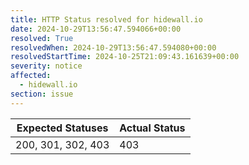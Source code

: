 ```yaml
---
title: HTTP Status resolved for hidewall.io
date: 2024-10-29T13:56:47.594066+00:00
resolved: True
resolvedWhen: 2024-10-29T13:56:47.594080+00:00
resolvedStartTime: 2024-10-25T21:09:43.161639+00:00
severity: notice
affected:
  - hidewall.io
section: issue
---
```


| Expected Statuses | Actual Status  |
|-------------------|----------------|
| 200, 301, 302, 403 | 403 |
